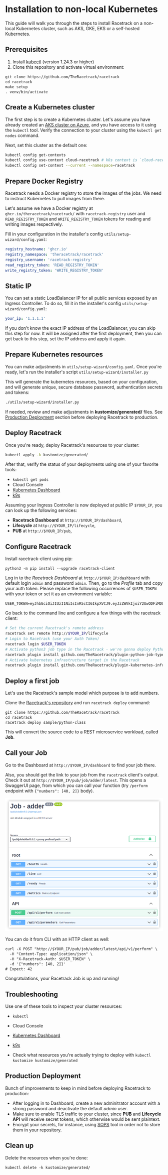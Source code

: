 # Installation to non-local Kubernetes

This guide will walk you through the steps to install Racetrack on a non-local Kubernetes cluster,
such as AKS, GKE, EKS or a self-hosted Kubernetes.

## Prerequisites

1. Install [kubectl](https://kubernetes.io/docs/tasks/tools/) (version 1.24.3 or higher)
2. Clone this repository and activate virtual environment:
  ```shell
  git clone https://github.com/TheRacetrack/racetrack
  cd racetrack
  make setup
  . venv/bin/activate
  ```

## Create a Kubernetes cluster

The first step is to create a Kubernetes cluster.
Let's assume you have already created an
[AKS cluster on Azure](https://learn.microsoft.com/en-us/azure/aks/learn/quick-kubernetes-deploy-cli#create-aks-cluster),
and you have access to it using the `kubectl` tool.
Verify the connection to your cluster using the `kubectl get nodes` command.

Next, set this cluster as the default one:
```sh
kubectl config get-contexts
kubectl config use-context cloud-racetrack # k8s context is `cloud-racetrack` in this tutorial
kubectl config set-context --current --namespace=racetrack
```

## Prepare Docker Registry
Racetrack needs a Docker registry to store the images of the jobs.
We need to instruct Kubernetes to pull images from there.

Let's assume we have a Docker registry at `ghcr.io/theracetrack/racetrack/` with
`racetrack-registry` user and `READ_REGISTRY_TOKEN` and `WRITE_REGISTRY_TOKEN`
tokens for reading and writing images respectively.

Fill in your configuration in the installer's config `utils/setup-wizard/config.yaml`:
```yaml
registry_hostname: 'ghcr.io'
registry_namespace: 'theracetrack/racetrack'
registry_username: 'racetrack-registry'
read_registry_token: 'READ_REGISTRY_TOKEN'
write_registry_token: 'WRITE_REGISTRY_TOKEN'
```

## Static IP

You can set a static LoadBalancer IP for all public services exposed by an Ingress Controller.
To do so, fill it in the installer's config `utils/setup-wizard/config.yaml`:
```yaml
your_ip: '1.1.1.1'
```

If you don't know the exact IP address of the LoadBalancer, you can skip this step for now.
It will be assigned after the first deployment, then you can get back to this step, set the IP address and apply it again.

## Prepare Kubernetes resources

You can make adjustments in `utils/setup-wizard/config.yaml`.
Once you're ready, let's run the installer's script `utils/setup-wizard/installer.py`

This will generate the kubernetes resources, based on your configuration,
and will generate unique, secure database password, authentication secrets and tokens:
```sh
./utils/setup-wizard/installer.py
```

If needed, review and make adjustments in **kustomize/generated/** files.
See [Production Deployment](#production-deployment) section before deploying Racetrack to production.

## Deploy Racetrack

Once you're ready, deploy Racetrack's resources to your cluster:
```sh
kubectl apply -k kustomize/generated/
```

After that, verify the status of your deployments using one of your favorite tools:

- `kubectl get pods`
- Cloud Console
- [Kubernetes Dashboard](https://kubernetes.io/docs/tasks/access-application-cluster/web-ui-dashboard/)
- [k9s](https://github.com/derailed/k9s)

Assuming your Ingress Controller is now deployed at public IP `$YOUR_IP`,
you can look up the following services:
- **Racetrack Dashboard** at `http://$YOUR_IP/dashboard`,
- **Lifecycle** at `http://$YOUR_IP/lifecycle`,
- **PUB** at `http://$YOUR_IP/pub`,

## Configure Racetrack

Install racetrack-client using pip:
```shell
python3 -m pip install --upgrade racetrack-client
```

Log in to the *Racetrack Dashboard* at `http://$YOUR_IP/dashboard` with default login `admin` and password `admin`.
Then, go to the *Profile* tab and copy your auth token.
Please replace the following occurrences of `$USER_TOKEN` with your token or set it as an environment variable:
```shell
USER_TOKEN=eyJhbGciOiJIUzI1NiIsInR5cCI6IkpXVCJ9.eyJzZWVkIjoiY2UwODFiMDUtYTRhMC00MTRhLThmNmEtODRjMDIzMTkxNmE2Iiwic3ViamVjdCI6ImFkbWluIiwic3ViamVjdF90eXBlIjoidXNlciIsInNjb3BlcyI6bnVsbH0.xDUcEmR7USck5RId0nwDo_xtZZBD6pUvB2vL6i39DQI
```

Go back to the command line and configure a few things with the racetrack client:
```sh
# Set the current Racetrack's remote address
racetrack set remote http://$YOUR_IP/lifecycle
# Login to Racetrack (use your Auth Token)
racetrack login $USER_TOKEN
# Activate python3 job type in the Racetrack - we're gonna deploy Python jobs
racetrack plugin install github.com/TheRacetrack/plugin-python-job-type
# Activate kubernetes infrastructure target in the Racetrack
racetrack plugin install github.com/TheRacetrack/plugin-kubernetes-infrastructure
```

## Deploy a first job

Let's use the Racetrack's sample model which purpose is to add numbers.

Clone the [Racetrack's repository](https://github.com/TheRacetrack/racetrack)
and run `racetrack deploy` command:
```shell
git clone https://github.com/TheRacetrack/racetrack
cd racetrack
racetrack deploy sample/python-class
```

This will convert the source code to a REST microservice workload, called **Job**.

## Call your Job

Go to the Dashboard at `http://$YOUR_IP/dashboard` to find your job there.

Also, you should get the link to your job from the `racetrack` client's output.
Check it out at `http://$YOUR_IP/pub/job/adder/latest`.
This opens a SwaggerUI page, from which you can call your function
(try `/perform` endpoint with `{"numbers": [40, 2]}` body).

![](../assets/swaggerino.png)

You can do it from CLI with an HTTP client as well:
```shell
curl -X POST "http://$YOUR_IP/pub/job/adder/latest/api/v1/perform" \
  -H "Content-Type: application/json" \
  -H "X-Racetrack-Auth: $USER_TOKEN" \
  -d '{"numbers": [40, 2]}'
# Expect: 42
```

Congratulations, your Racetrack Job is up and running!

## Troubleshooting

Use one of these tools to inspect your cluster resources:

- `kubectl`
- Cloud Console
- [Kubernetes Dashboard](https://kubernetes.io/docs/tasks/access-application-cluster/web-ui-dashboard/)
- [k9s](https://github.com/derailed/k9s)

- Check what resources you're actually trying to deploy with `kubectl kustomize kustomize/generated`

## Production Deployment

Bunch of improvements to keep in mind before deploying Racetrack to production:

- After logging in to Dashboard, create a new adminitrator account with a strong password and deactivate the default *admin* user.
- Make sure to enable TLS traffic to your cluster, since **PUB** and **Lifecycle API**
  will receive secret tokens, which otherwise would be sent plaintext.
- Encrypt your secrets, for instance, using [SOPS](https://github.com/mozilla/sops) tool
  in order not to store them in your repository.

## Clean up
Delete the resources when you're done:
```shell
kubectl delete -k kustomize/generated/
```
